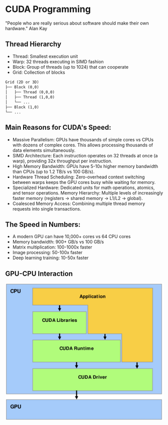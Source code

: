 # CUDA Programming 
"People who are really serious about software should make their own hardware." Alan Kay

## Thread Hierarchy

* Thread: Smallest execution unit
* Warp: 32 threads executing in SIMD fashion
* Block: Group of threads (up to 1024) that can cooperate
* Grid: Collection of blocks
  
```
Grid (2D or 3D)
├── Block (0,0)
│   ├── Thread (0,0,0)
│   ├── Thread (1,0,0)
│   └── ...
├── Block (1,0)
└── ...
```

## Main Reasons for CUDA's Speed:

* Massive Parallelism: GPUs have thousands of simple cores vs CPUs with dozens of complex cores. This allows processing thousands of data elements simultaneously.
* SIMD Architecture: Each instruction operates on 32 threads at once (a warp), providing 32x throughput per instruction.
* High Memory Bandwidth: GPUs have 5-10x higher memory bandwidth than CPUs (up to 1.2 TB/s vs 100 GB/s).
* Hardware Thread Scheduling: Zero-overhead context switching between warps keeps the GPU cores busy while waiting for memory.
* Specialized Hardware: Dedicated units for math operations, atomics, and tensor operations.
Memory Hierarchy: Multiple levels of increasingly faster memory (registers → shared memory → L1/L2 → global).
* Coalesced Memory Access: Combining multiple thread memory requests into single transactions.

## The Speed in Numbers:

* A modern GPU can have 10,000+ cores vs 64 CPU cores
* Memory bandwidth: 900+ GB/s vs 100 GB/s
* Matrix multiplication: 100-1000x faster
* Image processing: 50-100x faster
* Deep learning training: 10-50x faster

## GPU-CPU Interaction

 ![cpu_gpu_interaction](assets/images/cpu_gpu_interaction.jpg)
